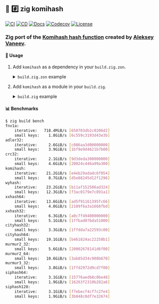 ## :lizard: :hash: **zig komihash**

[![CI][ci-shield]][ci-url]
[![CD][cd-shield]][cd-url]
[![Docs][docs-shield]][docs-url]
[![Codecov][codecov-shield]][codecov-url]
[![License][license-shield]][license-url]

### Zig port of the [Komihash hash function](https://github.com/avaneev/komihash) created by [Aleksey Vaneev](https://github.com/avaneev).

#### :rocket: Usage

1. Add `komihash` as a dependency in your `build.zig.zon`.

    <details>

    <summary><code>build.zig.zon</code> example</summary>

    ```zig
    .{
        .name = "<name_of_your_package>",
        .version = "<version_of_your_package>",
        .dependencies = .{
            .komihash = .{
                .url = "https://github.com/tensorush/zig-komihash/archive/<git_tag_or_commit_hash>.tar.gz",
                .hash = "<package_hash>",
            },
        },
    }
    ```

    Set `<package_hash>` to `12200000000000000000000000000000000000000000000000000000000000000000`, and Zig will provide the correct found value in an error message.

    </details>

2. Add `komihash` as a module in your `build.zig`.

    <details>

    <summary><code>build.zig</code> example</summary>

    ```zig
    const komihash = b.dependency("komihash", .{});
    exe.addModule("komihash", komihash.module("komihash"));
    ```

    </details>

#### :bar_chart: Benchmarks

```bash
$ zig build bench
fnv1a:
    iterative:   718.4MiB/s [650703db2c0206d2]
    small keys:    1.8GiB/s [6c559c3193d43e3b]
adler32:
    iterative:     2.6GiB/s [c086aa3d00000000]
    small keys:    3.9GiB/s [1bf9e9d4621b7b00]
crc32:
    iterative:     2.1GiB/s [9d3deda300000000]
    small keys:    4.6GiB/s [20024c446a99a300]
komihash:
    iterative:    21.2GiB/s [e4eb29adadc6f054]
    small keys:    8.7GiB/s [d5e88245d12f1296]
wyhash:
    iterative:    23.2GiB/s [b11af152506ad324]
    small keys:   12.3GiB/s [f3ac0179e7c891a1]
xxhash64:
    iterative:    13.6GiB/s [ad5f91161395fc66]
    small keys:    4.0GiB/s [2109f6a3a1668fbd]
xxhash32:
    iterative:     6.3GiB/s [a0c7f49400000000]
    small keys:    5.1GiB/s [1ffbad07bda51000]
cityhash32:
    small keys:    3.3GiB/s [1ffdda7a22593c00]
cityhash64:
    small keys:   19.1GiB/s [b461824ac22258b1]
murmur2_32:
    small keys:    5.6GiB/s [20002678141d6f00]
murmur2_64:
    small keys:   10.6GiB/s [3ab85d34c908b670]
murmur3_32:
    small keys:    3.8GiB/s [1ffd2972d9cd7f00]
siphash64:
    iterative:     3.1GiB/s [15776aedb8c0be48]
    small keys:    1.9GiB/s [16263f2310b282a6]
siphash128:
    iterative:     3.1GiB/s [f7ebecf4cf7c2fe4]
    small keys:    1.9GiB/s [3b048c0df7e32674]
```

<!-- MARKDOWN LINKS -->

[ci-shield]: https://img.shields.io/github/actions/workflow/status/tensorush/zig-komihash/ci.yaml?branch=main&style=for-the-badge&logo=github&label=CI&labelColor=black
[ci-url]: https://github.com/tensorush/zig-komihash/blob/main/.github/workflows/ci.yaml
[cd-shield]: https://img.shields.io/github/actions/workflow/status/tensorush/zig-komihash/cd.yaml?branch=main&style=for-the-badge&logo=github&label=CD&labelColor=black
[cd-url]: https://github.com/tensorush/zig-komihash/blob/main/.github/workflows/cd.yaml
[docs-shield]: https://img.shields.io/badge/click-F6A516?style=for-the-badge&logo=zig&logoColor=F6A516&label=docs&labelColor=black
[docs-url]: https://tensorush.github.io/zig-komihash
[codecov-shield]: https://img.shields.io/codecov/c/github/tensorush/zig-komihash?style=for-the-badge&labelColor=black
[codecov-url]: https://app.codecov.io/gh/tensorush/zig-komihash
[license-shield]: https://img.shields.io/github/license/tensorush/zig-komihash.svg?style=for-the-badge&labelColor=black
[license-url]: https://github.com/tensorush/zig-komihash/blob/main/LICENSE.md
